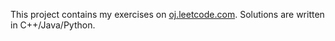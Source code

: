 This project contains my exercises on <a href="https://oj.leetcode.com">oj.leetcode.com</a>. Solutions are written in C++/Java/Python.
